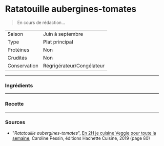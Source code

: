 # Ratatouille aubergines-tomates

> En cours de rédaction...

| | |
|:---|:---|
| Saison | Juin à septembre |
| Type | Plat principal |
| Protéines | Non |
| Crudités | Non |
| Conservation | Régrigérateur/Congélateur |

---

### Ingrédients


---

### Recette


---

### Sources

* "*Ratatouille aubergines-tomates*", [En 2H je cuisine Veggie pour toute la semaine](https://www.hachette-pratique.com/en-2h-je-cuisine-veggie-pour-toute-la-semaine-9782017059745), Caroline Pessin, éditions Hachette Cuisine, 2019 (page 80)